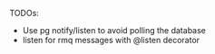 TODOs:

- Use pg notify/listen to avoid polling the database
- listen for rmq messages with @listen decorator
